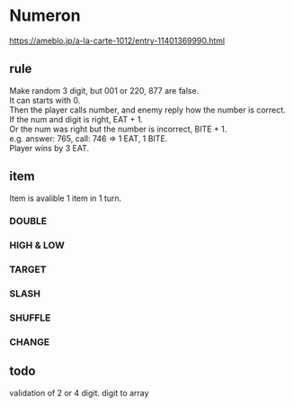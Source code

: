 # Numeron
https://ameblo.jp/a-la-carte-1012/entry-11401369990.html
## rule
Make random 3 digit, but 001 or 220, 877 are false.  
It can starts with 0.  
Then the player calls number, and enemy reply how the 
number is correct.  
If the num and digit is right, EAT + 1.  
Or the num was right but the number is incorrect, 
BITE + 1.  
e.g. answer: 765, call: 746 => 1 EAT, 1 BITE.  
Player wins by 3 EAT.

## item
Item is avalible 1 item in 1 turn.
### DOUBLE
### HIGH & LOW
### TARGET
### SLASH
### SHUFFLE
### CHANGE


## todo
validation of 2 or 4 digit.
digit to array
